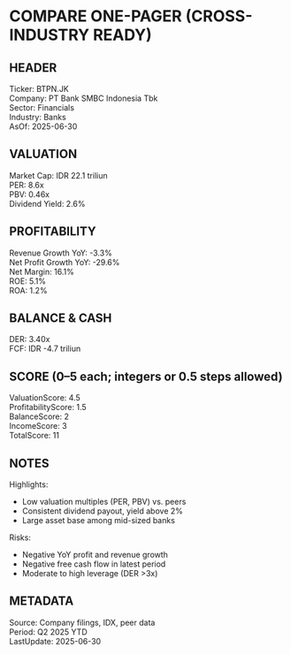 # COMPARE ONE-PAGER (CROSS-INDUSTRY READY)

## HEADER
Ticker: BTPN.JK  
Company: PT Bank SMBC Indonesia Tbk  
Sector: Financials  
Industry: Banks  
AsOf: 2025-06-30

## VALUATION
Market Cap: IDR 22.1 triliun  
PER: 8.6x  
PBV: 0.46x  
Dividend Yield: 2.6%

## PROFITABILITY
Revenue Growth YoY: -3.3%  
Net Profit Growth YoY: -29.6%  
Net Margin: 16.1%  
ROE: 5.1%  
ROA: 1.2%

## BALANCE & CASH
DER: 3.40x  
FCF: IDR -4.7 triliun

## SCORE (0–5 each; integers or 0.5 steps allowed)
ValuationScore: 4.5  
ProfitabilityScore: 1.5  
BalanceScore: 2  
IncomeScore: 3  
TotalScore: 11

## NOTES
Highlights:
- Low valuation multiples (PER, PBV) vs. peers
- Consistent dividend payout, yield above 2%
- Large asset base among mid-sized banks

Risks:
- Negative YoY profit and revenue growth
- Negative free cash flow in latest period
- Moderate to high leverage (DER >3x)

## METADATA
Source: Company filings, IDX, peer data  
Period: Q2 2025 YTD  
LastUpdate: 2025-06-30